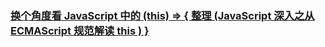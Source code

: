 ### [换个角度看 JavaScript 中的 (this) => { 整理 (JavaScript 深入之从 ECMAScript 规范解读 this ) }](https://juejin.im/post/5c1c5bfcf265da614c4cc40e)
